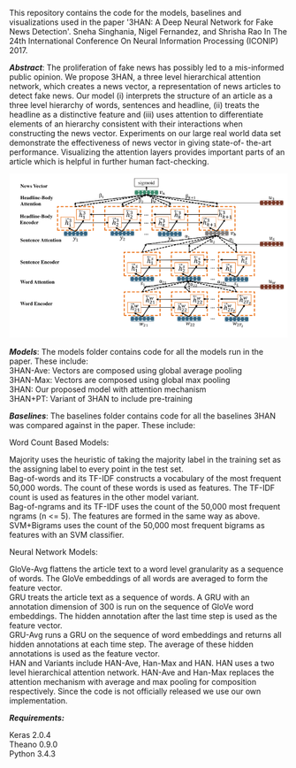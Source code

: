 This repository contains the code for the models, baselines and visualizations used in the paper '3HAN: A Deep Neural Network for Fake News Detection'. Sneha Singhania, Nigel Fernandez, and Shrisha Rao In The 24th International Conference On Neural Information Processing (ICONIP) 2017.

***Abstract***:
The proliferation of fake news has possibly led to a mis-informed public opinion. We propose 3HAN, a three level hierarchical attention network, which creates a news vector, a representation of news articles to detect fake news. Our model (i) interprets the structure of an article as a three level hierarchy of words, sentences and headline, (ii) treats the headline as a distinctive feature and (iii) uses attention to differentiate elements of an hierarchy consistent with their interactions when constructing the news vector. Experiments on our large real world data set demonstrate the effectiveness of news vector in giving state-of- the-art performance. Visualizing the attention layers provides important parts of an article which is helpful in further human fact-checking.

<p align="center"> 
<img src="assets/architecture.png">
</p>

***Models***:
The models folder contains code for all the models run in the paper. These include: <br/>
3HAN-Ave: Vectors are composed using global average pooling <br/>
3HAN-Max: Vectors are composed using global max pooling <br/>
3HAN: Our proposed model with attention mechanism <br/>
3HAN+PT: Variant of 3HAN to include pre-training <br/>

***Baselines***:
The baselines folder contains code for all the baselines 3HAN was compared against in the paper. These include: <br/>

Word Count Based Models: <br/>

Majority uses the heuristic of taking the majority label in the training set as the assigning label to every point in the test set. <br/>
Bag-of-words and its TF-IDF constructs a vocabulary of the most frequent 50,000 words. The count of these words is used as features. The TF-IDF count is used as features in the other model variant. <br/>
Bag-of-ngrams and its TF-IDF uses the count of the 50,000 most frequent ngrams (n <= 5). The features are formed in the same way as above. <br/>
SVM+Bigrams uses the count of the 50,000 most frequent bigrams as features with an SVM classifier.

Neural Network Models: <br/>

GloVe-Avg flattens the article text to a word level granularity as a sequence of words. The GloVe embeddings of all words are averaged to form the feature vector. <br/>
GRU treats the article text as a sequence of words. A GRU with an annotation dimension of 300 is run on the sequence of GloVe word embeddings. The hidden annotation after the last time step is used as the feature vector. <br/>
GRU-Avg runs a GRU on the sequence of word embeddings and returns all hidden annotations at each time step. The average of these hidden annotations is used as the feature vector. <br/>
HAN and Variants include HAN-Ave, Han-Max and HAN. HAN uses a two level hierarchical attention network. HAN-Ave and Han-Max replaces the attention mechanism with average and max pooling for composition respectively. Since the code is not officially released we use our own implementation.

***Requirements:*** <br/>

Keras 2.0.4 <br/>
Theano 0.9.0 <br/>
Python 3.4.3
